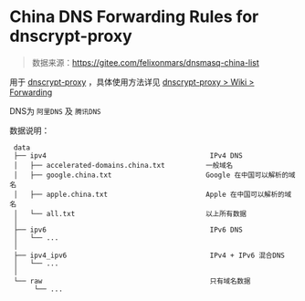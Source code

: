 # China DNS Forwarding Rules for dnscrypt-proxy

> 数据来源：https://gitee.com/felixonmars/dnsmasq-china-list

用于 [dnscrypt-proxy](https://github.com/DNSCrypt/dnscrypt-proxy/) ，具体使用方法详见 [dnscrypt-proxy > Wiki > Forwarding](https://github.com/DNSCrypt/dnscrypt-proxy/wiki/Forwarding)

DNS为 `阿里DNS` 及 `腾讯DNS` 

数据说明：

```
 data
 ├── ipv4                                        IPv4 DNS
 │   ├── accelerated-domains.china.txt          一般域名
 │   ├── google.china.txt                       Google 在中国可以解析的域名
 │   ├── apple.china.txt                        Apple 在中国可以解析的域名
 │   └── all.txt                                以上所有数据
 │
 ├── ipv6                                        IPv6 DNS
 │   └── ...
 │
 ├── ipv4_ipv6                                   IPv4 + IPv6 混合DNS
 │   └── ... 
 │
 └── raw                                         只有域名数据
      └── ...
```
